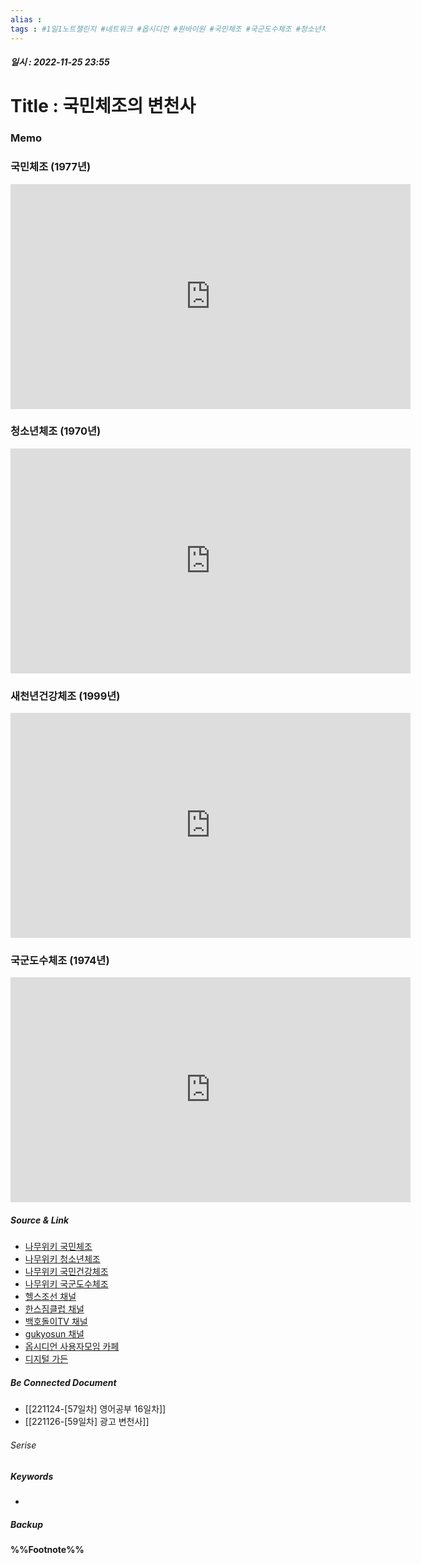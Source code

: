 ```yaml
---
alias : 
tags : #1일1노트챌린지 #네트워크 #옵시디언 #원바이원 #국민체조 #국군도수체조 #청소년체조 #새천년건강체조
---
```


##### 일시 : 2022-11-25 23:55

# Title : 국민체조의 변천사

### Memo

### 국민체조 (1977년)
<iframe width="640" height="360" src="https://www.youtube.com/embed/a72NCO0OFXA" title="국민체조 - 다시보기" frameborder="0" allow="accelerometer; autoplay; clipboard-write; encrypted-media; gyroscope; picture-in-picture" allowfullscreen></iframe>

### 청소년체조 (1970년)
<iframe width="640" height="360" src="https://www.youtube.com/embed/Bf-O43xLKx0" title="청소년체조" frameborder="0" allow="accelerometer; autoplay; clipboard-write; encrypted-media; gyroscope; picture-in-picture" allowfullscreen></iframe>

### 새천년건강체조 (1999년)
<iframe width="640" height="360" src="https://www.youtube.com/embed/oq0eugtuMas" title="[4K 고화질]국민건강체조｜전신운동 유산소 6분 체조 홈트✔️｜새천년건강체조! 국민체육진흥공단/KSPO" frameborder="0" allow="accelerometer; autoplay; clipboard-write; encrypted-media; gyroscope; picture-in-picture" allowfullscreen></iframe>

### 국군도수체조 (1974년)
<iframe width="640" height="360" src="https://www.youtube.com/embed/UNWdTRVmmyY" title="국군도수체조 (korea military gymnastics)" frameborder="0" allow="accelerometer; autoplay; clipboard-write; encrypted-media; gyroscope; picture-in-picture" allowfullscreen></iframe>

##### Source & Link
- [나무위키 국민체조](https://namu.wiki/w/국민체조)
- [나무위키 청소년체조](https://namu.wiki/w/국민체조#s-4)
- [나무위키 국민건강체조](https://namu.wiki/w/국민건강체조)
- [나무위키 국군도수체조](https://namu.wiki/w/국군도수체조)
- [헬스조선 채널](https://youtu.be/a72NCO0OFXA)
- [한스짐클럽 채널](https://youtu.be/Bf-O43xLKx0)
- [백호돌이TV 채널](https://youtu.be/oq0eugtuMas)
- [gukyosun 채널](https://youtu.be/UNWdTRVmmy)
- [옵시디언 사용자모임 카페](https://cafe.naver.com/obsidianary/2558)
- [디지털 가든](https://chunghasull.netlify.app/221125-58일차-무제)

##### Be Connected Document
- [[221124-[57일차] 영어공부 16일차]]
- [[221126-[59일차] 광고 변천사]]

###### Serise


##### Keywords
- 

##### Backup


#### %%Footnote%%

[^1]: 